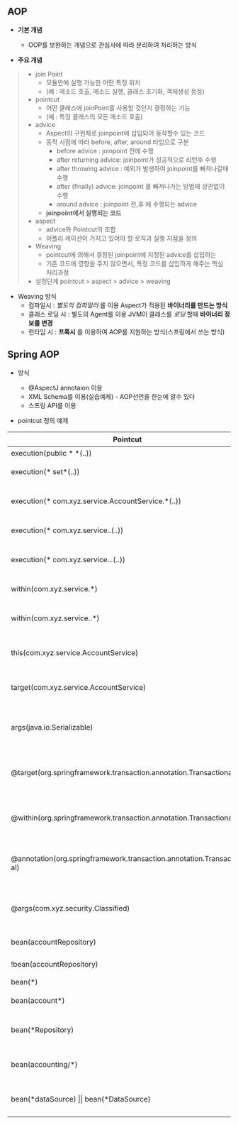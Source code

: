 ## AOP
+ __기본 개념__
  + OOP를 보완하는 개념으로 관심사에 따라 분리하여 처리하는 방식
  
+ __주요 개념__
>  + join Point
>    + 모듈안에 실행 가능한 어떤 특정 위치
>    + (예 : 메소드 호출, 메소드 실행, 클래스 초기화, 객체생성 등등)
>  + pointcut
>    + 어떤 클래스에 joinPoint를 사용할 것인지 결정하는 기능
>    + (예 : 특정 클래스의 모든 메소드 호출)
>  + advice
>    + Aspect의 구현체로 joinpoint에 삽입되어 동작할수 있는 코드
>    + 동작 시점에 따라 before, after, around 타입으로 구분
>       + before advice : joinpoint 전에 수행
>       + after returning advice: joinpoint가 성공적으로 리턴후 수행
>       + after throwing advice : 예외가 발생하여 joinpoint를 빠져나갈때 수행
>       + after (finally) advice: joinpoint 를 빠져나가는 방법에 상관없이 수행
>       + around advice : joinpoint 전,후 에 수행되는 advice
>    + __joinpoint에서 실행되는 코드__
>  + aspect
>    + advice와 Pointcut의 조합
>    + 어플리 케이션이 가지고 있어야 할 로직과 실행 지점을 정의
>  + Weaving
>    + pointcut에 의해서 결정된 joinpoint에 지정된 advice를 삽입하는 
>    + 기존 코드에 영향을 주지 않으면서, 특정 코드를 삽입하게 해주는 핵심 처리과정
> + 설정단계 pointcut > aspect > advice > weaving
    
  + Weaving 방식
    + 컴파일시 : _별도의 컴파일러_ 를 이용 Aspect가 적용된 __바이너리를 만드는 방식__
    + 클래스 로딩 시 : 별도의 Agent를 이용 JVM이 클래스를 _로딩_ 할때 __바이너리 정보를 변경__
    + 런타임 시 : __프록시__ 를 이용하여 AOP를 지원하는 방식(스프링에서 쓰는 방식)
    
## Spring AOP
+ 방식
  + @AspectJ annotaion 이용
  + XML Schema를 이용(실습예제) - AOP선언을 한눈에 알수 있다
  + 스프링 API를 이용
  
+ pointcut 정의 예제

Pointcut | 선택된 Joinpoints 
---|---
execution(public * *(..)) | public 메소드 실행 
execution(* set*(..)) | 이름이 set으로 시작하는 모든 메소드명 실행 
execution(* com.xyz.service.AccountService.*(..)) | AccountService 인터페이스의 모든 메소드 실행 
execution(* com.xyz.service.*.*(..)) | service 패키지의 모든 메소드 실행 
execution(* com.xyz.service..*.*(..)) | service 패키지와 하위 패키지의 모든 메소드 실행 
within(com.xyz.service.*) | service 패키지 내의 모든 결합점 
within(com.xyz.service..*) | service 패키지 및 하위 패키지의 모든 결합점 
this(com.xyz.service.AccountService) | AccountService 인터페이스를 구현하는 프록시 개체의 모든 결합점 
target(com.xyz.service.AccountService) | AccountService 인터페이스를 구현하는 대상 객체의 모든 결합점 
args(java.io.Serializable) | 하나의 파라미터를 갖고 전달된 인자가 Serializable인 모든 결합점
@target(org.springframework.transaction.annotation.Transactional) | 대상 객체가 @Transactional 어노테이션을 갖는 모든 결합점 
@within(org.springframework.transaction.annotation.Transactional) | 대상 객체의 선언 타입이 @Transactional 어노테이션을 갖는 모든 결합점
@annotation(org.springframework.transaction.annotation.Transaction al) | 실행 메소드가 @Transactional 어노테이션을 갖는 모든 결합점
@args(com.xyz.security.Classified) | 단일 파라미터를 받고, 전달된 인자 타입이 @Classified 어노테이션을 갖는 모든 결합점 
bean(accountRepository) | “accountRepository” 빈 
!bean(accountRepository) | “accountRepository” 빈을 제외한 모든 빈 
bean(*) | 모든 빈 
bean(account*) | 이름이 'account'로 시작되는 모든 빈 
bean(*Repository) | 이름이 “Repository”로 끝나는 모든 빈 
bean(accounting/*) | 이름이 “accounting/“로 시작하는 모든 빈 
bean(*dataSource) \|\| bean(*DataSource) | 이름이 “dataSource” 나 “DataSource” 으로 끝나는 모든 빈

    
